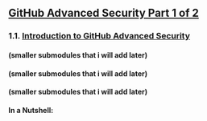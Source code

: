 ## [GitHub Advanced Security Part 1 of 2](https://learn.microsoft.com/en-us/training/paths/github-advanced-security/)

### 1.1. [Introduction to GitHub Advanced Security](https://learn.microsoft.com/en-us/training/modules/introduction-github-advanced-security/)

#### (smaller submodules that i will add later)
#### (smaller submodules that i will add later)
#### (smaller submodules that i will add later)

#### In a Nutshell:

